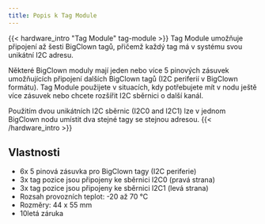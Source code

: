```yaml
---
title: Popis k Tag Module
---
```


{{< hardware_intro "Tag Module" tag-module >}}
Tag Module umožňuje připojení až šesti BigClown tagů, přičemž každý tag má v systému svou unikátní I2C adresu.

Některé BigClown moduly mají jeden nebo více 5 pinových zásuvek umožňujících připojení dalších BigClown tagů (I2C periferií v BigClown formátu). Tag Module použijete v situacích, kdy potřebujete mít v nodu ještě více zásuvek nebo chcete rozšířit I2C sběrnici o další kanál.

Použitím dvou unikátních I2C sběrnic (I2C0 and I2C1) lze v jednom BigClown nodu umístit dva stejné tagy se stejnou adresou.
{{< /hardware_intro >}}

## Vlastnosti

  * 6x 5 pinová zásuvka pro BigClown tagy (I2C periferie)
  * 3x tag pozice jsou připojeny ke sběrnici I2C0 (pravá strana)
  * 3x tag pozice jsou připojeny ke sběrnici I2C1 (levá strana)
  * Rozsah provozních teplot: -20 až 70 °C
  * Rozměry: 44 x 55 mm
  * 10letá záruka

